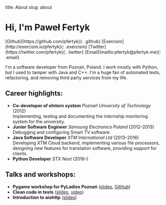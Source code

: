 title: About
slug: about

# Hi, I'm Paweł Fertyk

<div class="photo"></div>
<div class="social-links" markdown="1">
[Github](https://github.com/pfertyk){: .github}
[Exercism](http://exercism.io/pfertyk){: .exercism}
[Twitter](https://twitter.com/pfertyk){: .twitter}
[Email](mailto:pfertyk@pfertyk.me){: .email}
</div>

I'm a software developer from Poznań, Poland.
I work mostly with Python, but I used to tamper with Java and C++.
I'm a huge fan of automated tests, refactoring, and removing third party
services from my life.

## Career highlights:
* **Co-developer of eIntern system** *Poznań University of Technology* (2012)  
 Implementing, testing and documenting the internship monitoring system for the university.
* **Junior Software Engineer** *Samsung Electronics Poland* (2012&ndash;2013)  
 Debugging and configuring Smart TV software.
* **Java Software Developer** *XTM International Ltd* (2013&ndash;2016)  
 Developing XTM Cloud backend, implementing various file processors, designing new features for translation software, providing support for clients.
* **Python Developer** *STX Next* (2016&ndash;)  

## Talks and workshops:

* **Pygame workshop for PyLadies Poznań** ([slides](http://pyladies-pygame.pfertyk.me), [GitHub](https://github.com/pfertyk/workshop-pyladies-pygame))
* **Clean code in tests** ([slides](http://summit-clean-tests.pfertyk.me), [video](https://www.youtube.com/watch?v=SFDqVP7iP6k&index=8&list=PLwXxS6lAcQUNMUGloNZmlB1dbE95XhQDs))
* **Introduction to aiohttp** ([slides](http://aiohttp.pfertyk.me))
